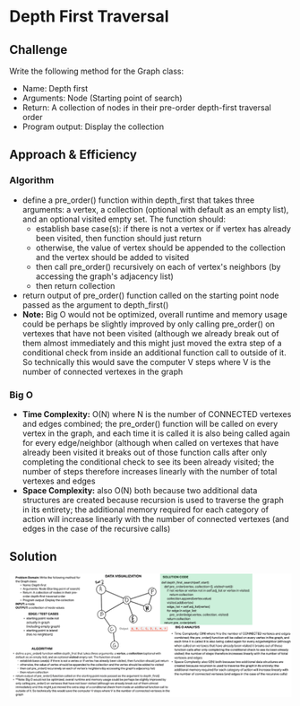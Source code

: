 # Depth First Traversal

## Challenge

Write the following method for the Graph class:

- Name: Depth first
- Arguments: Node (Starting point of search)
- Return: A collection of nodes in their pre-order depth-first traversal order
- Program output: Display the collection

## Approach & Efficiency

### Algorithm

- define a pre_order() function within depth_first that takes three arguments: a vertex, a collection (optional with default as an empty list), and an optional visited empty set. The function should:
  - establish base case(s): if there is not a vertex or if vertex has already been visited, then function should just return
  - otherwise, the value of vertex should be appended to the collection and the vertex should be added to visited
  - then call pre_order() recursively on each of vertex's neighbors (by accessing the graph's adjacency list)
  - then return collection
- return output of pre_order() function called on the starting point node passed as the argument to depth_first()
- **Note:** Big O would not be optimized, overall runtime and memory usage could be perhaps be slightly improved by only calling pre_order() on vertexes that have not been visited (although we already break out of them almost immediately and this might just moved the extra step of a conditional check from inside an additional function call to outside of it. So technically this would save the computer V steps where V is the number of connected vertexes in the graph

### Big O

- **Time Complexity:** O(N) where N is the number of CONNECTED vertexes and edges combined; the pre_order() function will be called on every vertex in the graph, and each time it is called it is also being called again for every edge/neighbor (although when called on vertexes that have already been visited it breaks out of those function calls after only completing the conditional check to see its been already visited; the number of steps therefore increases linearly with the number of total vertexes and edges
- **Space Complexity:** also O(N) both because two additional data structures are created because recursion is used to traverse the graph in its entirety; the additional memory required for each category of action will increase linearly with the number of connected vertexes (and edges in the case of the recursive calls)

## Solution

![Graph Depth First Whiteboard](graph_depth_first_WB.png)
